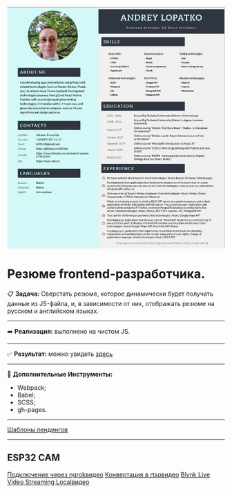 [![Скриншот](src/images/summary-eng.png)](https://d00dde.github.io/summary/)

# Резюме frontend-разработчика.

:clipboard: **Задача:** Сверстать резюме, которое динамически будет получать данные из JS-файла, и, в зависимости от них, отображать резюме на русском и английском языках.

---

:arrow_right: **Реализация:** выполнено на чистом JS.

---

:white_check_mark: **Результат:** можно увидеть [здесь](https://d00dde.github.io/summary/)

---

:wrench: **Дополнительные Инструменты:**

- Webpack;
- Babel;
- SCSS;
- gh-pages.

---

[Шаблоны лендингов](https://onepagelove.com/templates/free-templates)

---

## ESP32 CAM

[Подключение через ngrok](https://github.com/techiesms/esp32-cam-mjpeg)[видео](https://www.youtube.com/watch?v=ukWvHX-JTgI)
[Конвертация в rtsp](http://psenyukov.ru/%d1%83%d1%87%d0%b8%d0%bc-esp32-cam-%d0%b2%d0%b5%d1%89%d0%b0%d1%82%d1%8c-%d0%bf%d0%be%d1%82%d0%be%d0%ba%d0%be%d0%b2%d0%be%d0%b5-%d0%b2%d0%b8%d0%b4%d0%b5%d0%be-%d0%bf%d0%be-rtsp-%d0%bf%d1%80%d0%be%d1%82/)[видео](https://www.youtube.com/watch?v=yuOPSRyBY0Y)
[Blynk Live Video Streaming Local](https://github.com/techiesms/esp32-cam-mjpeg)[видео](https://www.youtube.com/watch?v=XRcTUiXUxEM)
